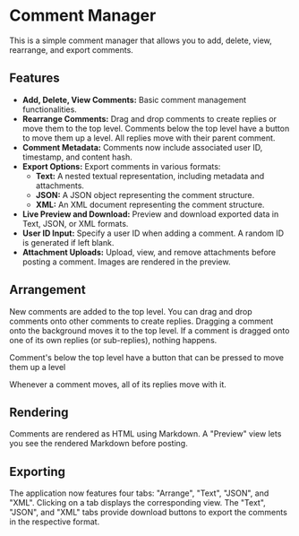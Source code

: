 # Comment Manager

This is a simple comment manager that allows you to add, delete, view, rearrange, and export comments.

## Features

- **Add, Delete, View Comments:** Basic comment management functionalities.
- **Rearrange Comments:** Drag and drop comments to create replies or move them to the top level. Comments below the top level have a button to move them up a level. All replies move with their parent comment.
- **Comment Metadata:** Comments now include associated user ID, timestamp, and content hash.
- **Export Options:** Export comments in various formats:
  - **Text:** A nested textual representation, including metadata and attachments.
  - **JSON:** A JSON object representing the comment structure.
  - **XML:** An XML document representing the comment structure.
- **Live Preview and Download:** Preview and download exported data in Text, JSON, or XML formats.
- **User ID Input:** Specify a user ID when adding a comment. A random ID is generated if left blank.
- **Attachment Uploads:** Upload, view, and remove attachments before posting a comment. Images are rendered in the preview.

## Arrangement

New comments are added to the top level.
You can drag and drop comments onto other comments to create replies. Dragging a comment onto the background moves it to the top level. If a comment is dragged onto one of its own replies (or sub-replies), nothing happens.

Comment's below the top level have a button that can be pressed to move them up a level

Whenever a comment moves, all of its replies move with it.

## Rendering

Comments are rendered as HTML using Markdown. A "Preview" view lets you see the rendered Markdown before posting.

## Exporting

The application now features four tabs: "Arrange", "Text", "JSON", and "XML". Clicking on a tab displays the corresponding view. The "Text", "JSON", and "XML" tabs provide download buttons to export the comments in the respective format.
